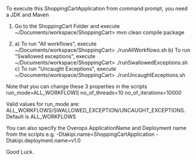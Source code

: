 To execute this ShoppingCartApplication from command prompt, you need a JDK and Maven

1. Go to the ShoppingCart Folder and execute
~/Documents/workspace/ShoppingCart> mvn clean compile package

2. a) To run "All workflows", execute
~/Documents/workspace/ShoppingCart> ./runAllWorkflows.sh
   b) To run "Swallowed exceptions", execute
   ~/Documents/workspace/ShoppingCart> ./runSwallowedExceptions.sh
   c) To run "Uncaught Exceptions", execute
   ~/Documents/workspace/ShoppingCart> ./runUncaughtExceptions.sh
  
 Note that you can change these 3 properties in the scripts
 	run_mode=ALL_WORKFLOWS
 	no_of_threads=10 
 	no_of_iterations=10000
 
 Valid values for run_mode are: ALL_WORKFLOWS/SWALLOWED_EXCEPTION/UNCAUGHT_EXCEPTIONS. Default is ALL_WORKFLOWS
 
 You can also specify the Overops ApplicationName and Deployment name from the scripts
 e.g.
 -Dtakipi.name=ShoppingCartApplication -Dtakipi.deployment.name=v1.0
 
 Good Luck.